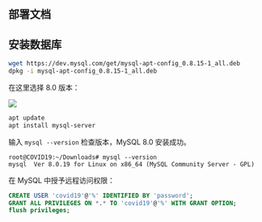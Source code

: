 ## 部署文档


## 安装数据库

```bash
wget https://dev.mysql.com/get/mysql-apt-config_0.8.15-1_all.deb
dpkg -i mysql-apt-config_0.8.15-1_all.deb
```
在这里选择 8.0 版本：

![](https://billc.oss-cn-shanghai.aliyuncs.com/img/2020-04-17-034545.jpg)

```bash
apt update
apt install mysql-server
```

输入 `mysql --version` 检查版本，MySQL 8.0 安装成功。

```
root@COVID19:~/Downloads# mysql --version
mysql  Ver 8.0.19 for Linux on x86_64 (MySQL Community Server - GPL)
```

在 MySQL 中授予远程访问权限：
```sql
CREATE USER 'covid19'@'%' IDENTIFIED BY 'password';
GRANT ALL PRIVILEGES ON *.* TO 'covid19'@'%' WITH GRANT OPTION;
flush privileges;
```

